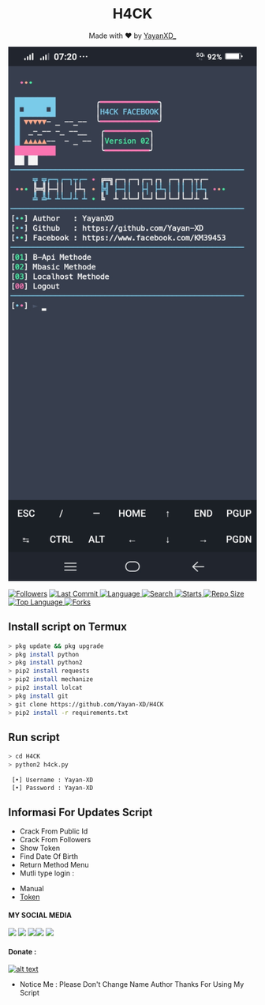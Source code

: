
<h1 align="center">
  H4CK
</h1>
</div>
<p align="center">
  Made with ❤️ by <a href="https://www.facebook.com/KM39453">YayanXD_</a>
</p>
<p align="center">
 <img src="https://github.com/Yayan-XD/H4CK/blob/main/KONTOL/Screenshot_20210212_072003.jpg" width="640" title="Menu" alt="Menu">
</p>

<a href="https://github.com/Yayan-XD/followers">
<img title="Followers" src="https://img.shields.io/github/followers/Yayan-XD?label=Followers&color=blue&style=flat-square"></a>
<a href="https://github.com/Yayan-XD/termux-style/stargazers/">
  <a href="https://github.com/Yayan-XD/H4CK">
    <img alt="Last Commit" src="https://img.shields.io/github/last-commit/Yayan-XD/H4CK.svg"/>
  </a>
  <a href="https://github.com/Yayan-XD/H4CK">
    <img alt="Language" src="https://img.shields.io/github/languages/count/Yayan-XD/H4CK.svg"/>
  </a>
  <a href="https://github.com/Yayan-XD/H4CK">
    <img alt="Search" src="https://img.shields.io/github/search/Yayan-XD/Craker/H4CK.svg"/>
  </a>
  <a href="https://github.com/Yayan-XD/H4CK">
    <img alt="Starts" src="https://img.shields.io/github/stars/Yayan-XD/H4CK.svg"/>
  </a>
<a href="https://github.com/Yayan-XD/H4CK">
    <img alt="Repo Size" src="https://img.shields.io/github/repo-size/Yayan-XD/H4CK.svg"/>
  </a>

<a href="https://github.com/Yayan-XD/H4CK">
    <img alt="Top Language" src="https://img.shields.io/github/languages/top/Yayan-XD/H4CK.svg"/> <a href="https://github.com/Yayan-XD/H4CK">
    <img alt="Forks" src="https://img.shields.io/github/forks/Yayan-XD/H4CK.svg"/>
  </a>
</div>
<p align="center">

## Install script on Termux
```bash
> pkg update && pkg upgrade
> pkg install python
> pkg install python2
> pip2 install requests
> pip2 install mechanize
> pip2 install lolcat
> pkg install git
> git clone https://github.com/Yayan-XD/H4CK
> pip2 install -r requirements.txt
```

## Run script
```bash
> cd H4CK
> python2 h4ck.py
```
```
 [•] Username : Yayan-XD
 [•] Password : Yayan-XD
```
## Informasi For Updates Script
* Crack From Public Id
* Crack From Followers
* Show Token
* Find Date Of Birth
* Return Method Menu
* Mutli type login :
 - Manual
 - [Token](https://youtu.be/hQ-lYxozghU)


#### MY SOCIAL MEDIA

[![](https://img.shields.io/badge/Github-black?logo=Github&logoColor=black&labelColor=white)](https://github.com/Yayan-XD) [![](https://img.shields.io/badge/Twitter-blue?logo=Twitter&logoColor=White&labelColor=white)](https://mobile.twitter.com/moch_xd)
[![](https://img.shields.io/badge/Facebook-blue?logo=Facebook&logoColor=blue&labelColor=white)](https://www.facebook.com/KM39453)[![](https://img.shields.io/badge/Instagram-red?logo=Instagram&logoColor=red&labelColor=white)](https://www.instagram.com/yayanxd_/) [![](https://img.shields.io/badge/Whatsapp-CHAT-red?logo=Whatsapp&logoColor=Brightgreen&labelColor=white)](https://wa.me/6285603036683?text=Asalamualaikum+bang)

#### Donate :

<a href="https://saweria.co/YayanXD"><img src="https://upload.wikimedia.org/wikipedia/commons/7/72/Logo_dana_blue.svg" alt="alt text" width="80" height="80"></a> &nbsp;&nbsp;

* Notice Me : Please Don't Change Name Author
Thanks For Using My Script
